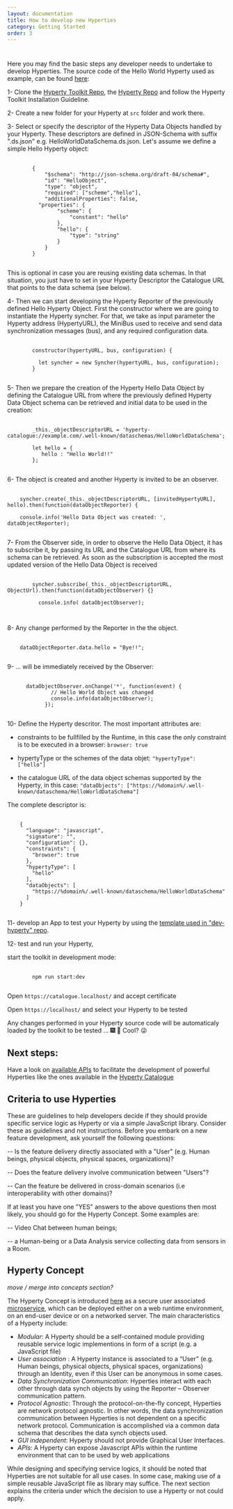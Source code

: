 ```yaml
---
layout: documentation
title: How to develop new Hyperties
category: Getting Started
order: 3
---
```


<h1></h1>

Here you may find the basic steps any developer needs to undertake to develop Hyperties. The source code of the Hello World Hyperty used as example, can be found [here](https://github.com/reTHINK-project/dev-hyperty/tree/master/src/hello-world):

1- Clone the [Hyperty Toolkit Repo](https://github.com/reTHINK-project/dev-hyperty-toolkit/blob/master/README.md), the [Hyperty Repo](https://github.com/reTHINK-project/dev-hyperty) and follow the Hyperty Toolkit Installation Guideline.

2- Create a new folder for your Hyperty at `src` folder and work there.

3- Select or specify the descriptor of the Hyperty Data Objects handled by your Hyperty. These descriptors are defined in JSON-Schema with suffix ".ds.json" e.g. HelloWorldDataSchema.ds.json. Let's assume we define a simple Hello Hyperty object:

<pre class="line-numbers">
  <code class="language-javascript">
		{
			"$schema": "http://json-schema.org/draft-04/schema#",
			"id": "HelloObject",
			"type": "object",
			"required": ["scheme","hello"],
			"additionalProperties": false,
		  "properties": {
				"scheme": {
					"constant": "hello"
				},
				"hello": {
					"type": "string"
				}
			}
		}
	</code>
</pre>

This is optional in case you are reusing existing data schemas. In that situation, you just have to set in your Hyperty Descriptor the Catalogue URL that points to the data schema (see below).

4- Then we can start developing the Hyperty Reporter of the previously defined Hello Hyperty Object. First the constructor where we are going to instantiate the Hyperty syncher. For that, we take as input parameter the Hyperty address (HypertyURL), the MiniBus used to receive and send data synchronization messages (bus), and any required configuration data.

<pre class="line-numbers">
  <code class="language-javascript">
		constructor(hypertyURL, bus, configuration) {

		  let syncher = new Syncher(hypertyURL, bus, configuration);
		}
	</code>
</pre>

5- Then we prepare the creation of the Hyperty Hello Data Object by defining the Catalogue URL from where the previously defined Hyperty Data Object schema can be retrieved and initial data to be used in the creation:


<pre class="line-numbers">
  <code class="language-javascript">
		_this._objectDescriptorURL = 'hyperty-catalogue://example.com/.well-known/dataschemas/HelloWorldDataSchema';

		let hello = {
		   hello : "Hello World!!"
		};
 </code>
</pre>

6- The object is created and another Hyperty is invited to be an observer.

<pre class="line-numbers">
  <code class="language-javascript">
    syncher.create(_this._objectDescriptorURL, [invitedHypertyURL], hello).then(function(dataObjectReporter) {

    console.info('Hello Data Object was created: ', dataObjectReporter);
	</code>
</pre>

7- From the Observer side, in order to observe the Hello Data Object, it has to subscribe it, by passing its URL and the Catalogue URL from where its schema can be retrieved. As soon as the subscription is accepted the most updated version of the Hello Data Object is received

<pre class="line-numbers">
  <code class="language-javascript">
		syncher.subscribe(_this._objectDescriptorURL, ObjectUrl).then(function(dataObjectObserver) {}

		  console.info( dataObjectObserver);

	</code>
</pre>


8- Any change performed by the Reporter in the the object.

<pre class="line-numbers">
  <code class="language-javascript">
  	dataObjectReporter.data.hello = "Bye!!";
	</code>
</pre>


9- ... will be immediately received by the Observer:

<pre class="line-numbers">
  <code class="language-javascript">
	  dataObjectObserver.onChange('*', function(event) {
	          // Hello World Object was changed
	          console.info(dataObjectObserver);
	        });
	</code>
</pre>

10- Define the Hyperty descritor. The most important attributes are:

- constraints to be fullfilled by the Runtime, in this case the only constraint is to be executed in a browser: `browser: true`

- hypertyType or the schemes of the data objet: `"hypertyType": ["hello"]`

- the catalogue URL of the data object schemas supported by the Hyperty, in this case: `"dataObjects": ["https://%domain%/.well-known/dataschema/HelloWorldDataSchema"]`

The complete descriptor is:

<pre class="line-numbers">
  <code class="language-javascript">
	{
	  "language": "javascript",
	  "signature": "",
	  "configuration": {},
	  "constraints": {
	    "browser": true
	  },
	  "hypertyType": [
	    "hello"
	  ],
	  "dataObjects": [
	    "https://%domain%/.well-known/dataschema/HelloWorldDataSchema"
	  ]
	}
	</code>
</pre>

11- develop an App to test your Hyperty by using the [template used in "dev-hyperty" repo](https://github.com/reTHINK-project/dev-hyperty/tree/master/examples/hello-world).

12- test and run your Hyperty,

start the toolkit in development mode:

<pre class="line-numbers">
  <code class="language-shell">
		npm run start:dev
	</code>
</pre>

Open `https://catalogue.localhost/` and accept certificate

Open `https://localhost/` and select your Hyperty to be tested

Any changes performed in your Hyperty source code will be automaticaly loaded by the toolkit to be tested ... :fireworks: :rocket:  Cool? :stuck_out_tongue_winking_eye:


## Next steps:

Have a look on [available APIs](../service-framework/readme/) to facilitate the development of powerful Hyperties like the ones available in the [Hyperty Catalogue](../../../dev-hyperty)

## Criteria to use Hyperties

These are guidelines to help developers decide if they should provide specific service logic as Hyperty or via a simple JavaScript library. Consider these as guidelines and not instructions. Before you embark on a new feature development, ask yourself the following questions:

-- Is the feature delivery directly associated with a "User" (e.g. Human beings, physical objects, physical spaces, organizations)?

-- Does the feature delivery involve communication between "Users"?

-- Can the feature be delivered in cross-domain scenarios (i.e interoperability with other domains)?

If at least you have one "YES" answers to the above questions then most likely, you should go for the Hyperty Concept. Some examples are:

-- Video Chat between human beings;

-- a Human-being or a Data Analysis service collecting data from sensors in a Room.

## Hyperty Concept

*move / merge into concepts section?*

The Hyperty Concept is introduced [here](hyperty.md) as a secure user associated [microservice](http://martinfowler.com/articles/microservices.html), which can be deployed either on a web runtime environment, on an end-user device or on a networked server. The main characteristics of a Hyperty include:

-	*Modular*: A Hyperty should be a self-contained module providing reusable service logic implementions in form of a script (e.g. a JavaScript file)
-	*User association* : A Hyperty instance is associated to a “User” (e.g. Human beings, physical objects, physical spaces, organizations) through an Identity, even if this User can be anonymous in some cases.
-	*Data Synchronization Communication*: Hyperties interact with each other through data synch objects by using the Reporter – Observer communication pattern.
-	*Protocol Agnostic*: Through the protocol-on-the-fly concept, Hyperties are network protocol agnostic. In other words, the data synchronization communication between Hyperties is not dependent on a specific network protocol. Communication is accomplished via a common data schema that describes the data synch objects used.
-	*GUI independent*: Hyperty should not provide Graphical User Interfaces.
-	*APIs*: A Hyperty can expose Javascript APIs within the runtime environment that can to be used by web applications

While designing and specifying service logics, it should be noted that Hyperties are not suitable for all use cases. In some case, making use of a simple reusable JavaScript file as library may suffice. The next section explains the criteria under which the decision to use a Hyperty or not could apply.
